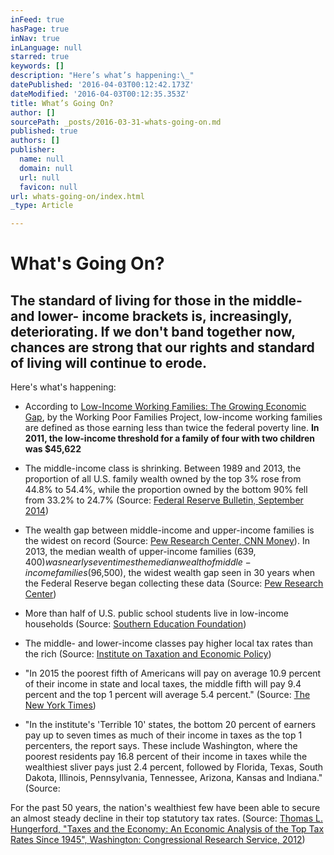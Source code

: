 ```yaml
---
inFeed: true
hasPage: true
inNav: true
inLanguage: null
starred: true
keywords: []
description: "Here’s what’s happening:\_"
datePublished: '2016-04-03T00:12:42.173Z'
dateModified: '2016-04-03T00:12:35.353Z'
title: What’s Going On?
author: []
sourcePath: _posts/2016-03-31-whats-going-on.md
published: true
authors: []
publisher:
  name: null
  domain: null
  url: null
  favicon: null
url: whats-going-on/index.html
_type: Article

---
```

# What's Going On?

## The standard of living for those in the middle- and lower- income brackets is, increasingly, deteriorating. If we don't band together now, chances are strong that our rights and standard of living will continue to erode. 

Here's what's happening: 

* According to [Low-Income Working Families: The Growing Economic Gap][0], by the Working Poor Families Project, low-income working families are defined as those earning less than twice the federal poverty line. **In 2011, the low-income threshold for a family of four with two children was $45,622**

* The middle-income class is shrinking. Between 1989 and 2013, the proportion of all U.S. family wealth owned by the top 3% rose from 44.8% to 54.4%, while the proportion owned by the bottom 90% fell from 33.2% to 24.7% (Source: [Federal Reserve Bulletin, September 2014][1])

* The wealth gap between middle-income and upper-income families is the widest on record (Source: [Pew Research Center, CNN Money][2]). In 2013, the median wealth of upper-income families ($639,400) was nearly seven times the median wealth of middle-income families ($96,500), the widest wealth gap seen in 30 years when the Federal Reserve began collecting these data (Source: [Pew Research Center][2])

* More than half of U.S. public school students live in low-income households (Source: [Southern Education Foundation][3])
* The middle- and lower-income classes pay higher local tax rates than the rich (Source: [Institute on Taxation and Economic Policy][4])
* "In 2015 the poorest fifth of Americans will pay on average 10.9 percent of their income in state and local taxes, the middle fifth will pay 9.4 percent and the top 1 percent will average 5.4 percent." (Source: [The New York Times][5])
* "In the institute's 'Terrible 10' states, the bottom 20 percent of earners pay up to seven times as much of their income in taxes as the top 1 percenters, the report says. These include Washington, where the poorest residents pay 16.8 percent of their income in taxes while the wealthiest sliver pays just 2.4 percent, followed by Florida, Texas, South Dakota, Illinois, Pennsylvania, Tennessee, Arizona, Kansas and Indiana." (Source: 

For the past 50 years, the nation's wealthiest few have been able to secure an almost steady decline in their top statutory tax rates. (Source: [Thomas L. Hungerford, "Taxes and the Economy: An Economic Analysis of the Top Tax Rates Since 1945", Washington: Congressional Research Service, 2012][6])

[0]: http://t.umblr.com/redirect?z=http%3A%2F%2Fwww.workingpoorfamilies.org%2Fwp-content%2Fuploads%2F2013%2F01%2FWinter-2012_2013-WPFP-Data-Brief.pdf&t=ZWJhZTk3YTdhZTI4NGEyYTU0YzNhOTZjYzk2NjMwMDI3NjMxYzk3MyxUbU4zdWpESg%3D%3D
[1]: http://t.umblr.com/redirect?z=http%3A%2F%2Fwww.federalreserve.gov%2Fpubs%2Fbulletin%2F2014%2Fpdf%2Fscf14.pdf&t=M2MzOTdlNWVhMDc1MTE5MzQ4MzIxYTE5ZDhjZWY5YjY3MjUzN2ViMixUbU4zdWpESg%3D%3D
[2]: http://t.umblr.com/redirect?z=http%3A%2F%2Fwww.pewresearch.org%2Ffact-tank%2F2014%2F12%2F17%2Fwealth-gap-upper-middle-income%2F&t=NDZmOWIzZmM5NGU2M2RiNWQ1ZjYwMDM4NmY3NjAxNTRhOGYxZDgyYSxUbU4zdWpESg%3D%3D
[3]: http://t.umblr.com/redirect?z=http%3A%2F%2Fwww.southerneducation.org%2FOur-Strategies%2FResearch-and-Publications%2FNew-Majority-Diverse-Majority-Report-Series%2FA-New-Majority-2015-Update-Low-Income-Students-Now&t=MzA4MWQ3YjRlMjI3ZDE3Y2FiYWEwNzliMDMwNjE5MzQ2MzAyNGQ1NixUbU4zdWpESg%3D%3D
[4]: http://t.umblr.com/redirect?z=http%3A%2F%2Fwww.itep.org%2Fwhopays%2F&t=ZTMwZWQ3NDgyZTUyMzZkOTY1NTdkNzA0Y2UwOTliMjM5MDZhM2YxZCxUbU4zdWpESg%3D%3D
[5]: http://t.umblr.com/redirect?z=http%3A%2F%2Fwww.nytimes.com%2F2015%2F01%2F14%2Fbusiness%2Flocal-taxes-hit-lower-wage-earners-harder-study-finds.html%3Fsmprod%3Dnytcore-iphone%26smid%3Dnytcore-iphone-share%26_r%3D0&t=YmY1ZjA5ZjQyZjUxMDM4ZGJjYmMyNjg3ZmMxMTY5MWYxMDI2MzFjOSxUbU4zdWpESg%3D%3D
[6]: http://t.umblr.com/redirect?z=http%3A%2F%2Fonline.wsj.com%2Fpublic%2Fresources%2Fdocuments%2Fr42729_0917.pdf&t=NWY0YjJjNGEyMDhiNDJkMTYwZGMwNDEwYzJkY2ViMTkxYjM0Zjc2NCxUbU4zdWpESg%3D%3D